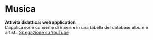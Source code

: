 # Musica
**Attività didattica: web application**<br>
L'applicazione consente di inserire in una tabella del database album e artisti.
[Spiegazione su YouTube](https://youtube.com/playlist?list=PLpvhonIffEltjIwjdznSVcCTqDYFf1-6_)


